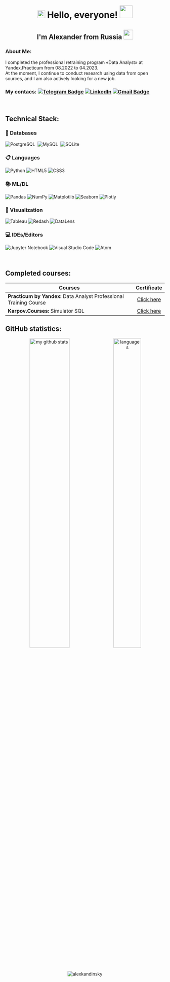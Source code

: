 <h1 align="center">
  <img src="https://media.tenor.com/JO4sqBp4t44AAAAj/dm4uz3-foekoe.gif" width="24px">
  Hello, everyone!
  <img src="https://media.tenor.com/SNL9_xhZl9oAAAAi/waving-hand-joypixels.gif" width="40px" />
</h1>
<h2 align="center">
    I'm Alexander from Russia
    <img src="https://media.tenor.com/cC_AxJ05jJEAAAAi/russia-flag.gif" width="30px" />
</h2>

### About Me:

I completed the professional retraining program «Data Analyst» at Yandex.Practicum from 08.2022 to 04.2023.<br>
At the moment, I continue to conduct research using data from open sources, and I am also actively looking for a new job.


### My contacs: [![Telegram Badge](https://img.shields.io/badge/Telegram-2CA5E0?style=for-the-badge&logo=telegram&logoColor=white)](https://t.me/washedbyblood) [![LinkedIn](https://img.shields.io/badge/linkedin-%230077B5.svg?style=for-the-badge&logo=linkedin&logoColor=white)](https://www.linkedin.com/in/alexander-korotaev) [![Gmail Badge](https://img.shields.io/badge/Gmail-D14836?style=for-the-badge&logo=gmail&logoColor=white)](mailto:alex.kandinsky@gmail.com)
</div>

<br>

## Technical Stack:

### 💾 Databases
![PostgreSQL](https://img.shields.io/badge/PostgreSQL-%23008080?style=for-the-badge&logo=postgresql&logoColor=white)&nbsp;
![MySQL](https://img.shields.io/badge/MySQL-00000F?style=for-the-badge&logo=mysql&logoColor=white)&nbsp;
![SQLite](https://img.shields.io/badge/sqlite-%2307405e.svg?style=for-the-badge&logo=sqlite&logoColor=white)

### 📋 Languages
![Python](https://img.shields.io/badge/python-3670A0?style=for-the-badge&logo=python&logoColor=ffdd54)
![HTML5](https://img.shields.io/badge/html5-%23E34F26.svg?style=for-the-badge&logo=html5&logoColor=white)
![CSS3](https://img.shields.io/badge/css3-%231572B6.svg?style=for-the-badge&logo=css3&logoColor=white)

### 📚 ML/DL
![Pandas](https://img.shields.io/badge/pandas-%23150458.svg?style=for-the-badge&logo=pandas&logoColor=white)
![NumPy](https://img.shields.io/badge/numpy-%23013243.svg?style=for-the-badge&logo=numpy&logoColor=white)
![Matplotlib](https://img.shields.io/badge/Matplotlib-%23ffffff.svg?style=for-the-badge&logo=Matplotlib&logoColor=black)
![Seaborn](https://img.shields.io/badge/seaborn-ED225D?style=for-the-badge&logo=seaborn&logoColor=FFFFFF)
![Plotly](https://img.shields.io/badge/Plotly-%233F4F75.svg?style=for-the-badge&logo=plotly&logoColor=white)

### 🎨 Visualization
![Tableau](https://img.shields.io/badge/Tableau-%233780F1.svg?style=for-the-badge&logo=Tableau&logoColor=white)
![Redash](https://img.shields.io/badge/Redash-%46E3B7.svg?style=for-the-badge&logo=redash&logoColor=white)
![DataLens](https://img.shields.io/badge/DataLens-60B5CC?style=for-the-badge&logo=datalens&logoColor=0679EA)

### 💻 IDEs/Editors
![Jupyter Notebook](https://img.shields.io/badge/jupyter-%23FA0F00.svg?style=for-the-badge&logo=jupyter&logoColor=white)
![Visual Studio Code](https://img.shields.io/badge/Visual%20Studio%20Code-0078d7.svg?style=for-the-badge&logo=visual-studio-code&logoColor=white)
![Atom](https://img.shields.io/badge/Atom-%2366595C.svg?style=for-the-badge&logo=atom&logoColor=white)
    
<br>

## Completed courses:

| Courses                                                         | Сertificate       |
| ----------------------------------------------------------------| :---------------: |
| <b>Practicum by Yandex:</b> Data Analyst Professional Training Course|[Click here](https://drive.google.com/file/d/1VOoW2gn14s3rVmzwsJfWbC9yR7lpPuKl/view?usp=sharing)|
| <b>Karpov.Courses:</b> Simulator SQL| [Click here](https://drive.google.com/file/d/1CeWPBHhaZNGspL1rEz-pOG_z1pzZcS3z/view?usp=sharing)|



## GitHub statistics:

<p align="center">
<img src="https://github-readme-stats.vercel.app/api?username=alexkandinsky&show_icons=true&theme=tokyonight" alt="my github stats" height="50%" width="50%"/>&nbsp;&nbsp;&nbsp;
<img src="https://github-readme-stats.vercel.app/api/top-langs/?username=alexkandinsky&layout=compact&theme=tokyonight" alt="languages" height="50%" width="41.5%"/>
</p> 
<br>
<p align="center"> <img src="https://komarev.com/ghpvc/?username=alexkandinsky&style=plastic&label=PROFILE+VIEWS" alt="alexkandinsky" /> </p>
   

